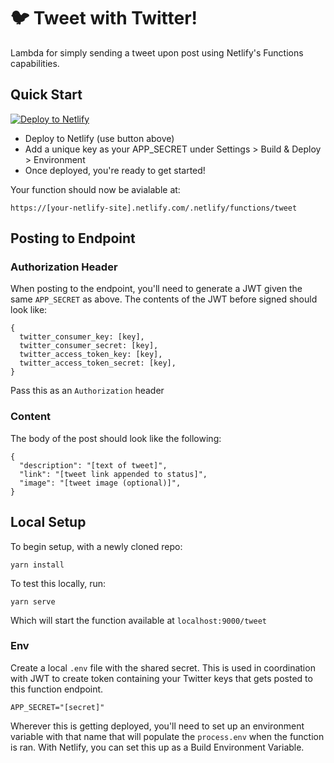 # 🐦 Tweet with Twitter!

Lambda for simply sending a tweet upon post using Netlify's Functions capabilities.

## Quick Start

[![Deploy to Netlify](https://www.netlify.com/img/deploy/button.svg)](https://app.netlify.com/start/deploy?repository=https://github.com/colbyfayock/tweet)

* Deploy to Netlify (use button above)
* Add a unique key as your APP_SECRET under Settings > Build & Deploy > Environment
* Once deployed, you're ready to get started!

Your function should now be avialable at:

```
https://[your-netlify-site].netlify.com/.netlify/functions/tweet
```

## Posting to Endpoint

### Authorization Header
When posting to the endpoint, you'll need to generate a JWT given the same `APP_SECRET` as above. The contents of the JWT before signed should look like:
```
{
  twitter_consumer_key: [key],
  twitter_consumer_secret: [key],
  twitter_access_token_key: [key],
  twitter_access_token_secret: [key],
}
```

Pass this as an `Authorization` header

### Content
The body of the post should look like the following:
```
{
  "description": "[text of tweet]",
  "link": "[tweet link appended to status]",
  "image": "[tweet image (optional)]",
}
```

## Local Setup

To begin setup, with a newly cloned repo:

```
yarn install
```

To test this locally, run:

```
yarn serve
```

Which will start the function available at `localhost:9000/tweet`

### Env
Create a local `.env` file with the shared secret. This is used in coordination with JWT to create token containing your Twitter keys that gets posted to this function endpoint.

```
APP_SECRET="[secret]"
```

Wherever this is getting deployed, you'll need to set up an environment variable with that name that will populate the `process.env` when the function is ran. With Netlify, you can set this up as a Build Environment Variable.
